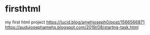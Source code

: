 # firsthtml
my first html project
https://lucid.blog/amehjoseph0/post/1566566871
https://audujosephamehs.blogspot.com/2019/08/startng-task.html
